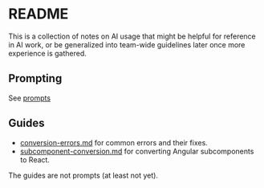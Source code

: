 # README

This is a collection of notes on AI usage that might be helpful for reference in AI work, or be generalized into team-wide guidelines later once more experience is gathered.

## Prompting

See [prompts](prompts/README.md)

## Guides

- [conversion-errors.md](conversion-errors.md) for common errors and their fixes.
- [subcomponent-conversion.md](subcomponent-conversion.md) for converting Angular subcomponents to React.

The guides are not prompts (at least not yet).
